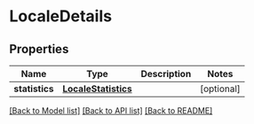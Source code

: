 # LocaleDetails

## Properties
Name | Type | Description | Notes
------------ | ------------- | ------------- | -------------
**statistics** | [**LocaleStatistics**](LocaleStatistics.md) |  | [optional] 

[[Back to Model list]](../README.md#documentation-for-models) [[Back to API list]](../README.md#documentation-for-api-endpoints) [[Back to README]](../README.md)


